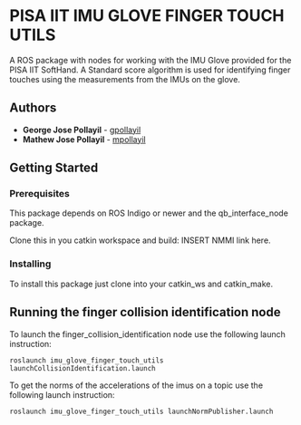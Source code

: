 # PISA IIT IMU GLOVE FINGER TOUCH UTILS

A ROS package with nodes for working with the IMU Glove provided for the PISA IIT SoftHand. A Standard score algorithm is used for identifying finger touches using the measurements from the IMUs on the glove.

## Authors

* **George Jose Pollayil** - [gpollayil](https://github.com/gpollayil)
* **Mathew Jose Pollayil** - [mpollayil](https://github.com/mpollayil)

## Getting Started

### Prerequisites

This package depends on ROS Indigo or newer and the qb_interface_node package. 

Clone this in you catkin workspace and build:
INSERT NMMI link here.

### Installing

To install this package just clone into your catkin_ws and catkin_make.

## Running the finger collision identification node

To launch the finger_collision_identification node use the following launch instruction:

```
roslaunch imu_glove_finger_touch_utils launchCollisionIdentification.launch
```

To get the norms of the accelerations of the imus on a topic use the following launch instruction:

```
roslaunch imu_glove_finger_touch_utils launchNormPublisher.launch
```
